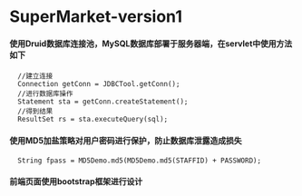 # SuperMarket-version1
#### 使用Druid数据库连接池，MySQL数据库部署于服务器端，在servlet中使用方法如下
```
  //建立连接
  Connection getConn = JDBCTool.getConn();
  //进行数据库操作
  Statement sta = getConn.createStatement();
  //得到结果
  ResultSet rs = sta.executeQuery(sql);
```
#### 使用MD5加盐策略对用户密码进行保护，防止数据库泄露造成损失
```
  String fpass = MD5Demo.md5(MD5Demo.md5(STAFFID) + PASSWORD);
```
#### 前端页面使用bootstrap框架进行设计

